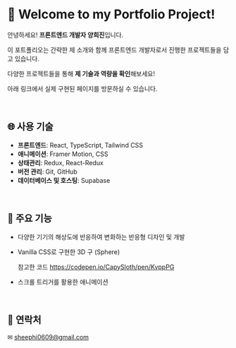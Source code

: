 # 💖 Welcome to my Portfolio Project!

안녕하세요! **프론트엔드 개발자 양희진**입니다.

이 포트폴리오는 간략한 제 소개와 함께 프론트엔드 개발자로서 진행한 프로젝트들을 담고 있습니다.

다양한 프로젝트들을 통해 **제 기술과 역량을 확인**해보세요!

아래 링크에서 실제 구현된 페이지를 방문하실 수 있습니다.

&nbsp;

## 🌐 사용 기술

- **프론트엔드**: React, TypeScript, Tailwind CSS
- **애니메이션**: Framer Motion, CSS
- **상태관리**: Redux, React-Redux
- **버전 관리**: Git, GitHub
- **데이터베이스 및 호스팅**: Supabase

&nbsp;

## 🔅 주요 기능

- 다양한 기기의 해상도에 반응하여 변화하는 반응형 디자인 및 개발
- Vanilla CSS로 구현한 3D 구 (Sphere)
  
  참고한 코드 https://codepen.io/CapySloth/pen/KvppPG
  
- 스크롤 트리거를 활용한 애니메이션

&nbsp;

## 📢 연락처

✉ sheephi0609@gmail.com

